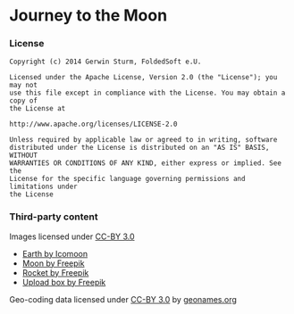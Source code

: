 # Journey to the Moon


### License

```
Copyright (c) 2014 Gerwin Sturm, FoldedSoft e.U.

Licensed under the Apache License, Version 2.0 (the "License"); you may not
use this file except in compliance with the License. You may obtain a copy of
the License at

http://www.apache.org/licenses/LICENSE-2.0

Unless required by applicable law or agreed to in writing, software
distributed under the License is distributed on an "AS IS" BASIS, WITHOUT
WARRANTIES OR CONDITIONS OF ANY KIND, either express or implied. See the
License for the specific language governing permissions and limitations under
the License
```

### Third-party content

Images licensed under [CC-BY 3.0](http://creativecommons.org/licenses/by/3.0/)

*  [Earth by Icomoon](http://www.flaticon.com/free-icon/earth_24390)
*  [Moon by Freepik](http://www.flaticon.com/free-icon/moon_2344)
*  [Rocket by Freepik](http://www.flaticon.com/free-icon/rocket-black-ship_28356)
*  [Upload box by Freepik](http://www.flaticon.com/free-icon/box-with-arrow-representing-upload_567)

Geo-coding data licensed under [CC-BY 3.0](http://creativecommons.org/licenses/by/3.0/) by [geonames.org](http://www.geonames.org/)